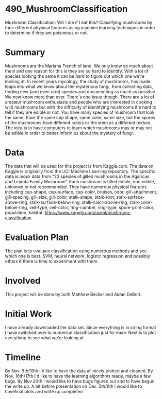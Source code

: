 # 490_MushroomClassification

Mushroom Classification: Will I die if I eat this?
Classifying mushrooms by their different physical features using machine learning techniques in order to determine if they are poisonous or not.

# Summary
Mushrooms are the Mariana Trench of land. We only know so much about them and one reason for this is they are so hard to identify. With a lot of species looking the same it can be hard to figure out which one we're looking at. In recent years mycology, the study of mushrooms, has made leaps into what we know about the mysterious fungi, from collecting data, finding new (and even rare) species and documenting as much as possible. We now know more than ever. There's one issue though. There are a lot of amateur mushroom enthusiasts and people who are interested in cooking wild mushrooms but with the difficulty of identifying mushrooms it's hard to tell if they are edible or not. You have many species of mushroom that look the same, have the same cap shape, same color, same size, but the spores of the mushrooms have different colors or the stem as a different texture. The idea is to have computers to learn which mushrooms may or may not be edible in order to better inform us about the mystery of fungi.

# Data
The data that will be used for this project is from Kaggle.com. The data on Kaggle is originally from the UCI Machine Learning repository. The specific data is mock data from “23 species of gilled mushrooms in the Agaricus and Lepiota Family Mushroom”. Each mushroom is titled edible, non edible, unknown or not recommended. They have numerous physical features including cap-shape, cap-surface, cap-color, bruises, odor, gill-attachment, gill-spacing, gill-size, gill-color, stalk-shape, stalk-root, stalk-surface-above-ring, stalk-surface-below-ring, stalk-color-above-ring, stalk-color-below-ring, veil-type, veil-color, ring-number, ring-type, spore-print-color, population, habitat. https://www.kaggle.com/uciml/mushroom-classification.

# Evaluation Plan
The plan is to evaluate classification using numerous methods and see which one is best. SVM, neural network, logistic regression and possibly others if there is time to experiment with them.

# Involved
This project will be done by both Matthew Becker and Aidan DeBolt.

# Initial Work
I have already downloaded the data set. Since everything is in string format I have switched over to numerical classification just for ease. Next is to plot everything to see what we’re looking at.

# Timeline
By Nov. 9th/10th I'd like to have the data all nicely plotted and cleaned. By Nov. 16th/17th I'd like to have the learning algorithms ready, maybe a few bugs. By Nov 20th I would like to have bugs figured out and to have begun the write up. A bit before presentation on Dec. 5th/6th I would like to havefinal plots and write up completed

